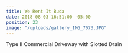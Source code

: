 ```yaml
---
title: We Rent It Buda
date: 2018-08-03 16:51:00 -05:00
position: 23
image: "/uploads/gallery_IMG_7073.JPG"
---
```


Type II Commercial Driveway with Slotted Drain